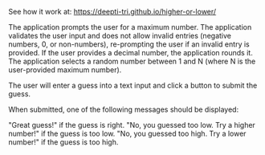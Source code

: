 See how it work at: https://deepti-tri.github.io/higher-or-lower/

The application prompts the user for a maximum number.
The application validates the user input and does not allow invalid entries (negative numbers, 0, or non-numbers), re-prompting the user if an invalid entry is provided.
If the user provides a decimal number, the application rounds it.
The application selects a random number between 1 and N (where N is the user-provided maximum number).

The user will enter a guess into a text input and click a button to submit the guess.

When submitted, one of the following messages should be displayed:

"Great guess!" if the guess is right.
"No, you guessed too low. Try a higher number!" if the guess is too low.
"No, you guessed too high. Try a lower number!" if the guess is too high.
